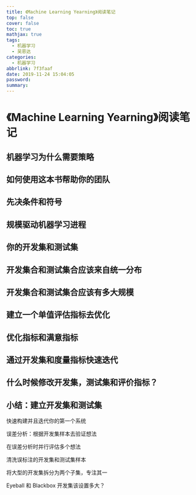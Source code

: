 ```yaml
---
title: 《Machine Learning Yearning》阅读笔记
top: false
cover: false
toc: true
mathjax: true
tags:
  - 机器学习
  - 吴恩达
categories:
  - 机器学习
abbrlink: 7f3faaf
date: 2019-11-24 15:04:05
password:
summary:
---
```


#  《Machine Learning Yearning》阅读笔记

## 机器学习为什么需要策略

## 如何使用这本书帮助你的团队

## 先决条件和符号

## 规模驱动机器学习进程

## 你的开发集和测试集

## 开发集合和测试集合应该来自统一分布

## 开发集合和测试集合应该有多大规模

## 建立一个单值评估指标去优化

## 优化指标和满意指标

## 通过开发集和度量指标快速迭代

## 什么时候修改开发集，测试集和评价指标？

## 小结：建立开发集和测试集

快速构建并且迭代你的第一个系统

误差分析：根据开发集样本去验证想法

在误差分析时并行评估多个想法

清洗误标注的开发集和测试集样本

将大型的开发集拆分为两个子集，专注其一

Eyeball 和 Blackbox 开发集该设置多大？